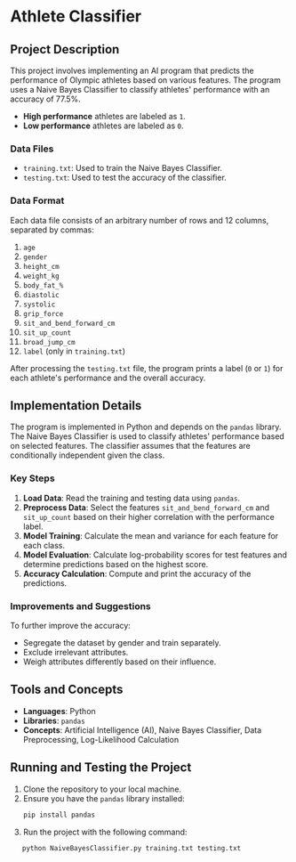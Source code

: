 # Athlete Classifier

## Project Description

This project involves implementing an AI program that predicts the performance of Olympic athletes based on various features. The program uses a Naive Bayes Classifier to classify athletes' performance with an accuracy of 77.5%.

- **High performance** athletes are labeled as `1`.
- **Low performance** athletes are labeled as `0`.

### Data Files

- `training.txt`: Used to train the Naive Bayes Classifier.
- `testing.txt`: Used to test the accuracy of the classifier.

### Data Format

Each data file consists of an arbitrary number of rows and 12 columns, separated by commas:
1. `age`
2. `gender`
3. `height_cm`
4. `weight_kg`
5. `body_fat_%`
6. `diastolic`
7. `systolic`
8. `grip_force`
9. `sit_and_bend_forward_cm`
10. `sit_up_count`
11. `broad_jump_cm`
12. `label` (only in `training.txt`)

After processing the `testing.txt` file, the program prints a label (`0` or `1`) for each athlete's performance and the overall accuracy.

## Implementation Details

The program is implemented in Python and depends on the `pandas` library. The Naive Bayes Classifier is used to classify athletes' performance based on selected features. The classifier assumes that the features are conditionally independent given the class.

### Key Steps

1. **Load Data**: Read the training and testing data using `pandas`.
2. **Preprocess Data**: Select the features `sit_and_bend_forward_cm` and `sit_up_count` based on their higher correlation with the performance label.
3. **Model Training**: Calculate the mean and variance for each feature for each class.
4. **Model Evaluation**: Calculate log-probability scores for test features and determine predictions based on the highest score.
5. **Accuracy Calculation**: Compute and print the accuracy of the predictions.

### Improvements and Suggestions

To further improve the accuracy:
- Segregate the dataset by gender and train separately.
- Exclude irrelevant attributes.
- Weigh attributes differently based on their influence.

## Tools and Concepts

- **Languages**: Python
- **Libraries**: `pandas`
- **Concepts**: Artificial Intelligence (AI), Naive Bayes Classifier, Data Preprocessing, Log-Likelihood Calculation

## Running and Testing the Project

1. Clone the repository to your local machine.
2. Ensure you have the `pandas` library installed:
   ```bash
   pip install pandas

3. Run the project with the following command:
```bash
   python NaiveBayesClassifier.py training.txt testing.txt